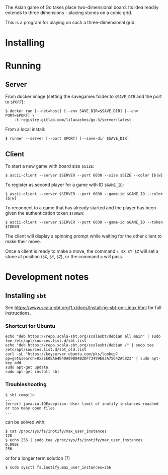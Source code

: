 The Asian game of Go takes place two-dimensional board. Its idea readily extends to three 
dimensions - placing stones on a cubic grid. 

This is a program for playing on such a three-dimensional grid. 

Installing
==========

Running
=======
Server
------
From docker image (setting the savegames folder to `$SAVE_DIR` and the port to `$PORT`):
```
$ docker run [--net=host] [--env SAVE_DIR=$SAVE_DIR] [--env PORT=$PORT] \
    -t registry.gitlab.com/lilacashes/go-3/server:latest
```
From a local install:
``` 
$ runner --server [--port $PORT] [--save-dir $SAVE_DIR]
```

Client
------

To start a new game with board size `$SIZE`:
```
$ ascii-client --server $SERVER --port 6030 --size $SIZE --color [b|w]
```
To register as second player for a game with ID `$GAME_ID`:
```
$ ascii-client --server $SERVER --port 6030 --game-id $GAME_ID --color [b|w]
```
To reconnect to a game that has already started and the player has been given the authentication
token `$TOKEN`:
```
$ ascii-client --server $SERVER --port 6030 --game-id $GAME_ID --token $TOKEN
```
The client will display a spinning prompt while waiting for the other client to make their move.

Once a client is ready to make a move, the command `s $X $Y $Z` will set a stone at position 
(`$X`, `$Y`, `$Z`), or the command `p` will pass.

Development notes
=================

Installing `sbt`
----------------

See https://www.scala-sbt.org/1.x/docs/Installing-sbt-on-Linux.html for full instructions.

### Shortcut for Ubuntu
```shell
echo "deb https://repo.scala-sbt.org/scalasbt/debian all main" | sudo tee /etc/apt/sources.list.d/sbt.list
echo "deb https://repo.scala-sbt.org/scalasbt/debian /" | sudo tee /etc/apt/sources.list.d/sbt_old.list
curl -sL "https://keyserver.ubuntu.com/pks/lookup?op=get&search=0x2EE0EA64E40A89B84B2DF73499E82A75642AC823" | sudo apt-key add
sudo apt-get update
sudo apt-get install sbt
```

### Troubleshooting

```shell
$ sbt compile
...
[error] java.io.IOException: User limit of inotify instances reached or too many open files
...
```
can be solved with:
```shell
$ cat /proc/sys/fs/inotify/max_user_instances
128
$ echo 256 | sudo tee /proc/sys/fs/inotify/max_user_instances             0.000s
256
```
or for a longer term solution (?)
```shell
$ sudo sysctl fs.inotify.max_user_instances=256
```
